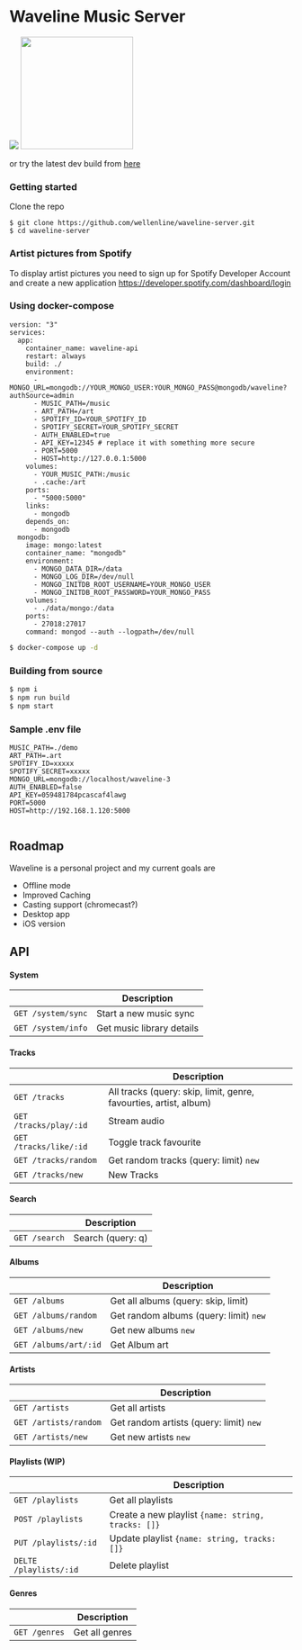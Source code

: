 # Waveline Music Server
<img src="https://preview.redd.it/3vujqpdulbi41.png?width=2756&format=png&auto=webp&s=2cd56216825a7e9d9145e6b1fb2eb7750bb079d3">

<a href="https://play.google.com/store/apps/details?id=com.waveline.app" target="_blank">
<img src="https://play.google.com/intl/en_us/badges/images/generic/en_badge_web_generic.png" width="200">
</a>

or try the latest dev build from
[here](https://github.com/Wellenline/waveline-server/app-release/app-release.apk)


### Getting started

Clone the repo
```Sh
$ git clone https://github.com/wellenline/waveline-server.git
$ cd waveline-server
```

### Artist pictures from Spotify
To display artist pictures you need to sign up for Spotify Developer Account and create a new application
https://developer.spotify.com/dashboard/login


### Using docker-compose
```docker
version: "3"
services:
  app:
    container_name: waveline-api
    restart: always
    build: ./
    environment:
      - MONGO_URL=mongodb://YOUR_MONGO_USER:YOUR_MONGO_PASS@mongodb/waveline?authSource=admin
      - MUSIC_PATH=/music
      - ART_PATH=/art
      - SPOTIFY_ID=YOUR_SPOTIFY_ID
      - SPOTIFY_SECRET=YOUR_SPOTIFY_SECRET
      - AUTH_ENABLED=true
      - API_KEY=12345 # replace it with something more secure
      - PORT=5000
      - HOST=http://127.0.0.1:5000
    volumes:
      - YOUR_MUSIC_PATH:/music
      - .cache:/art
    ports:
      - "5000:5000"
    links:
      - mongodb
    depends_on:
      - mongodb
  mongodb:
    image: mongo:latest
    container_name: "mongodb"
    environment:
      - MONGO_DATA_DIR=/data
      - MONGO_LOG_DIR=/dev/null
      - MONGO_INITDB_ROOT_USERNAME=YOUR_MONGO_USER
      - MONGO_INITDB_ROOT_PASSWORD=YOUR_MONGO_PASS
    volumes:
      - ./data/mongo:/data
    ports:
      - 27018:27017
    command: mongod --auth --logpath=/dev/null
 ```

```sh
$ docker-compose up -d
```

### Building from source
```sh
$ npm i
$ npm run build
$ npm start
```

### Sample .env file
```env
MUSIC_PATH=./demo
ART_PATH=.art
SPOTIFY_ID=xxxxx
SPOTIFY_SECRET=xxxxx
MONGO_URL=mongodb://localhost/waveline-3
AUTH_ENABLED=false
API_KEY=059481784pcascaf4lawg
PORT=5000
HOST=http://192.168.1.120:5000


```

## Roadmap
Waveline is a personal project and my current goals are

* Offline mode
* Improved Caching
* Casting support (chromecast?)
* Desktop app
* iOS version


## API
#### System
|                |Description                    |
|----------------|-------------------------------|
|`GET /system/sync`|Start a new music sync|
|`GET /system/info`|Get music library details|


#### Tracks
|                |Description                    |
|----------------|-------------------------------|
|`GET /tracks`|All tracks (query: skip, limit, genre, favourties, artist, album)|
|`GET /tracks/play/:id`|Stream audio|
|`GET /tracks/like/:id`|Toggle track favourite |
|`GET /tracks/random`| Get random tracks (query: limit) `new` |
|`GET /tracks/new`|New Tracks|

#### Search
|                |Description                    |
|----------------|-------------------------------|
|`GET /search`| Search (query: q) |


#### Albums
|                |Description                    |
|----------------|-------------------------------|
|`GET /albums`| Get all albums (query: skip, limit) |
|`GET /albums/random`| Get random albums (query: limit) `new` |
|`GET /albums/new`| Get new albums `new` |
|`GET /albums/art/:id`|Get Album art |


#### Artists
|                |Description                    |
|----------------|-------------------------------|
|`GET /artists`| Get all artists |
|`GET /artists/random`| Get random artists (query: limit) `new` |
|`GET /artists/new`| Get new artists `new` |


#### Playlists (WIP)
|                |Description                    |
|----------------|-------------------------------|
|`GET /playlists`| Get all playlists |
|`POST /playlists`| Create a new playlist `{name: string, tracks: []}` |
|`PUT /playlists/:id`| Update playlist `{name: string, tracks: []}` |
|`DELTE /playlists/:id`| Delete playlist |

#### Genres
|                |Description                    |
|----------------|-------------------------------|
|`GET /genres`| Get all genres |
